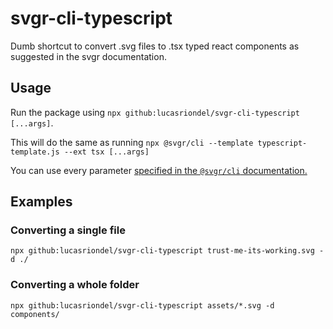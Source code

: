 # svgr-cli-typescript
Dumb shortcut to convert .svg files to .tsx typed react components as suggested in the svgr documentation.

## Usage

Run the package using `npx github:lucasriondel/svgr-cli-typescript [...args]`.

This will do the same as running 
`npx @svgr/cli --template typescript-template.js --ext tsx [...args]`

You can use every parameter [specified in the `@svgr/cli` documentation.](https://github.com/smooth-code/svgr/tree/master/packages/cli#usage)

## Examples

### Converting a single file

`npx github:lucasriondel/svgr-cli-typescript trust-me-its-working.svg -d ./`

### Converting a whole folder

`npx github:lucasriondel/svgr-cli-typescript assets/*.svg -d components/`